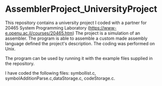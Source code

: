 # AssemblerProject_UniversityProject
This repository contains a university project I coded with a partner for 20465 System Programming Laboratory (https://www-e.openu.ac.il/courses/20465.htm)
The project is a simulation of an assembler. The program is able to assemble a custom made assembly language defined the project's description. The coding was performed on Unix. 

The program can be used by running it with the example files supplied in the repository. 

I have coded the following files: symbollist.c, symbolAdditionParse.c,dataStorage.c, codeStorage.c.
